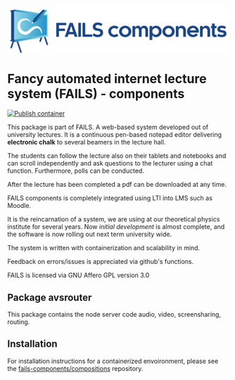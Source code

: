 !["FAILS logo"](failslogo.svg)
# Fancy automated internet lecture system (**FAILS**) - components
[![Publish container](https://github.com/fails-components/avsrouter/actions/workflows/docker-publish.yml/badge.svg)](https://github.com/fails-components/avsrouter/actions/workflows/docker-publish.yml)

This package is part of FAILS.
A web-based system developed out of university lectures.
It is a continuous pen-based notepad editor delivering **electronic chalk** to several beamers in the lecture hall.

The students can follow the lecture also on their tablets and notebooks and can scroll independently and ask questions to the lecturer using a chat function.
Furthermore, polls can be conducted.

After the lecture has been completed a pdf can be downloaded at any time.

FAILS components is completely integrated using LTI into LMS such as Moodle.

It is the reincarnation of a system, we are using at our theoretical physics institute for several years. Now *initial development* is almost complete, and the software is now rolling out next term university wide.

The system is written with containerization and scalability in mind.

Feedback on errors/issues is appreciated via github's functions.

FAILS is licensed via GNU Affero GPL version 3.0 

## Package avsrouter
This package contains the node server code audio, video, screensharing, routing.

## Installation
For installation instructions for a containerized envoironment, please see the [fails-components/compositions](https://github.com/fails-components/compositions "fails-components/compositions") repository.
